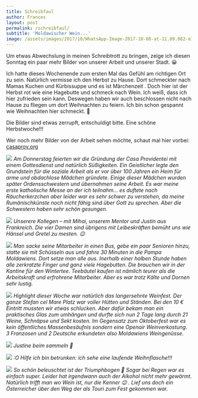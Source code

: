 ```yaml
---
title: Schreibfaul
author: Frances
layout: post
permalink: /schreibfaul/
subtitle: 'Moldawischer Wein...'
image: /assets/images/2017/10/WhatsApp-Image-2017-10-08-at-11.09.062-e1507458826412.jpeg
---
```

Um etwas Abwechslung in meinen Schreibtrott zu bringen, zeige ich diesen Sonntag ein paar mehr Bilder von unserer Arbeit und unserer Stadt. 😀
  
Ich hatte dieses Wochenende zum ersten Mal das Gefühl am richtigen Ort zu sein. Natürlich vermisse ich den Herbst zu Hause. Dort schmeckter nach Mamas Kuchen und Kürbissuppe und es ist Märchenzeit . Doch hier ist der Herbst rot wie eine Hagebutte und schmeck nach Wein. Ich weiß, dass ich hier zufrieden sein kann. Deswegen haben wir auch beschlossen nicht nach Hause zu fliegen um dort Weihnachten zu feiern. Ich bin schon gespannt wie Weihnachten hier schmeckt. 🙂
  
Die Bilder sind etwas zerrupft, entschuldigt bitte. Eine schöne Herbstwoche!!!
  
Wer noch mehr Bilder von der Arbeit sehen möchte, schaut mal hier vorbei: [casaprov.org](https://casaprov.org/)

![](/assets/images/2017/10/casa-gottesdienst.2.jpg)
*Am Donnerstag feierten wir die Gründung der Casa Providentei mit einem Gottesdienst und natürlich Süßigkeiten. Ein Geistlicher legte den Grundstein für die soziale Arbeit als er vor über 100 Jahren ein Heim für arme und obdachlose Mädchen gründete. Einige dieser Mädchen wurden später Ordensschwestern und übernahmen seine Arbeit. Es war meine erste katholische Messe an der ich teilnahm&#8230; es duftete nach Räucherkerzchen aber leider war es sehr schwer zu verstehen, da meine Rumänischkünste noch nicht fähig sind über Gott zu sprechen. Aber die Schwestern haben sehr schön gesungen.*

![](/assets/images/2017/10/alban-casa-e1507454355323.png)
*Unserere Kollegen &#8211; mit Mihai, unserem Mentor und Justin aus Frankreich. Die vier Damen sind übrigens mit Leibeskräften bemüht uns wie Hänsel und Gretel zu mesten. 😉*

![](/assets/images/2017/10/WhatsApp-Image-2017-10-08-at-11.09.07.jpeg)
*Man sacke seine Mitarbeiter in einen Bus, gebe ein paar Senioren hinzu, statte sie mit Schüsseln aus und fahre 30 Minuten in die Pampa Moldawiens. Dort setze man alle aus. Inerhalb einer halben Stunde haben alle zerkratzte Finger und ganz viele Hagebutten. Die brauchen wir in der Kantine für den Wintertee. Teebäutel kaufen ist nämlich teurer als die Arbeitskraft und erfrohrene Mitarbeiter. Aber es war trotz Kälte und Dornen sehr lustig.*

![](/assets/images/2017/10/WhatsApp-Image-2017-10-08-at-11.09.061.jpeg)
*Highlight dieser Woche war natürlich das langersehnte Weinfest. Der ganze Stefan cel Mare Platz war voller Hütten und Ständen. Bei den 10 € Eintritt mussten wir etwas schlucken. Aber dafür bekam man ein praktisches Glas zum umhängen und durfte sich nun 2 Tage lang durch 21 Weine, Schnäpse und Sekt kosten. Im Gegensatz zum Oktoberfest war es kein öffentliches Massenbesäufnis sondern eine Openair Weinverkostung. 3 Franzosen und 2 Deutsche erkundeten also Moldawiens Weingenüsse.*

![](/assets/images/2017/10/WhatsApp-Image-2017-10-08-at-11.09.08.jpeg)
*Justine beim sammeln 🙂*

![](/assets/images/2017/10/WhatsApp-Image-2017-10-08-at-11.09.06.jpeg)
*:O Hilfe ich bin betrunken: ich sehe eine laufende Weihnflasche!!!*

![](/assets/images/2017/10/S0030014.jpg)
*So schön beleuschtet ist der Triumphbogen 🙂 Sogar bei Regen war es einfach super. Leider hat irgendwann auch der Alkohol nicht mehr gewärmt. Natürlich trifft man wo Wein ist, nur die Kenner 😉 . Lief uns doch ein Österreicher über den Weg der als Touri zum Fest gekommen war.*